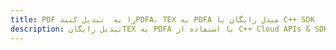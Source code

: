 ---title: PDF را به  تبدیل کنیدPDFA، TEX به PDFA مبدل رایگان یا C++ SDKdescription: تبدیل رایگانTEX به PDFA با استفاده از C++ Cloud APIs & SDK همچنین اسناد PDF را در Cloud ایجاد، ویرایش و رندر کنید.---
